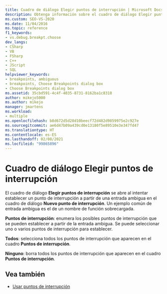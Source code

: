 ```yaml
---
title: Cuadro de diálogo Elegir puntos de interrupción | Microsoft Docs
description: Obtenga información sobre el cuadro de diálogo Elegir puntos de interrupción, el cual se abre al intentar establecer un punto de interrupción a partir de una entrada ambigua en el cuadro de diálogo Nuevo punto de interrupción en Visual Studio.
ms.custom: SEO-VS-2020
ms.date: 11/04/2016
ms.topic: reference
f1_keywords:
- vs.debug.breakpt.choose
dev_langs:
- CSharp
- VB
- FSharp
- C++
- JScript
- SQL
helpviewer_keywords:
- breakpoints, ambiguous
- breakpoints, Choose Breakpoints dialog box
- Choose Breakpoints dialog box
ms.assetid: 35cbd591-4c4f-4035-8731-8162ba1c8318
author: mikejo5000
ms.author: mikejo
manager: jmartens
ms.workload:
- multiple
ms.openlocfilehash: b8d672d5d28d10beecf72d482d9859975e2c927e
ms.sourcegitcommit: ae6d47b09a439cd0e13180f5e89510e3e347fd47
ms.translationtype: HT
ms.contentlocale: es-ES
ms.lasthandoff: 02/08/2021
ms.locfileid: "99865896"
---
```

# <a name="choose-breakpoints-dialog-box"></a>Cuadro de diálogo Elegir puntos de interrupción
El cuadro de diálogo **Elegir puntos de interrupción** se abre al intentar establecer un punto de interrupción a partir de una entrada ambigua en el cuadro de diálogo **Nuevo punto de interrupción**. Un ejemplo común de entrada ambigua es el de un nombre de función sobrecargada.

 **Puntos de interrupción**: enumera los posibles puntos de interrupción que se pueden establecer a partir de la entrada ambigua. Se puede seleccionar uno o varios puntos de interrupción para establecer.

 **Todos**: selecciona todos los puntos de interrupción que aparecen en el cuadro **Puntos de interrupción**.

 **Ninguno**: borra todos los puntos de interrupción que aparecen en el cuadro **Puntos de interrupción**.

## <a name="see-also"></a>Vea también

- [Usar puntos de interrupción](../debugger/using-breakpoints.md)